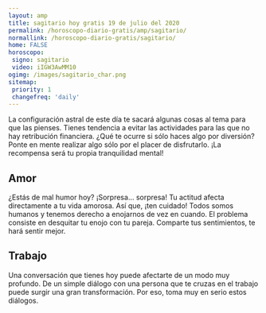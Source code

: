 ```yaml
---
layout: amp
title: sagitario hoy gratis 19 de julio del 2020 
permalink: /horoscopo-diario-gratis/amp/sagitario/
normallink: /horoscopo-diario-gratis/sagitario/
home: FALSE
horoscopo:
 signo: sagitario
 video: iIGW3AwMM10
ogimg: /images/sagitario_char.png
sitemap:
 priority: 1
 changefreq: 'daily'
---
```



La configuración astral de este día te sacará algunas cosas al tema para que las pienses. Tienes tendencia a evitar las actividades para las que no hay retribución financiera. ¿Qué te ocurre si sólo haces algo por diversión? Ponte en mente realizar algo sólo por el placer de disfrutarlo. ¡La recompensa será tu propia tranquilidad mental!

## Amor

¿Estás de mal humor hoy? ¡Sorpresa... sorpresa! Tu actitud afecta directamente a tu vida amorosa. Así que, ¡ten cuidado! Todos somos humanos y tenemos derecho a enojarnos de vez en cuando. El problema consiste en desquitar tu enojo con tu pareja. Comparte tus sentimientos, te hará sentir mejor.

## Trabajo

Una conversación que tienes hoy puede afectarte de un modo muy profundo. De un simple diálogo con una persona que te cruzas en el trabajo puede surgir una gran transformación. Por eso, toma muy en serio estos diálogos.